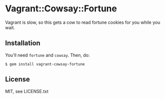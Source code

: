 # Vagrant::Cowsay::Fortune

Vagrant is slow, so this gets a cow to read fortune cookies for you
while you wait.

## Installation

You'll need `fortune` and `cowsay`. Then, do:

    $ gem install vagrant-cowsay-fortune

## License

MIT, see LICENSE.txt
